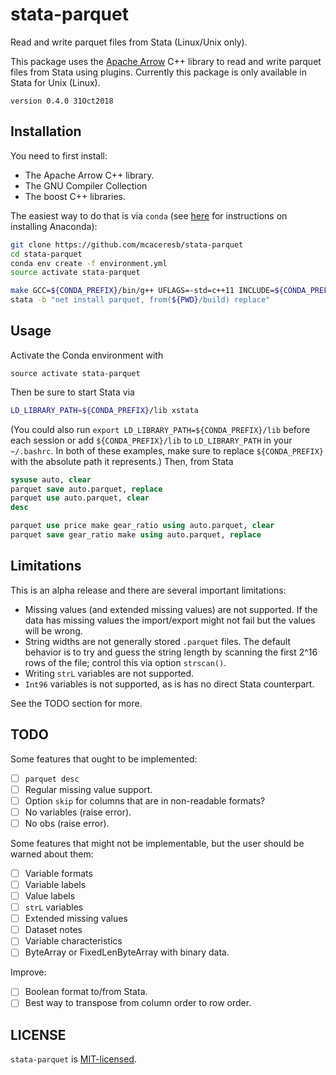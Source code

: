 stata-parquet
=============

Read and write parquet files from Stata (Linux/Unix only).

This package uses the [Apache Arrow](https://github.com/apache/arrow)
C++ library to read and write parquet files from Stata using plugins.
Currently this package is only available in Stata for Unix (Linux).

`version 0.4.0 31Oct2018`

Installation
------------


You need to first install:

- The Apache Arrow C++ library.
- The GNU Compiler Collection
- The boost C++ libraries.

The easiest way to do that is via `conda` (see [here](https://conda.io/docs/user-guide/install/index.html) for instructions on installing Anaconda):
```bash
git clone https://github.com/mcaceresb/stata-parquet
cd stata-parquet
conda env create -f environment.yml
source activate stata-parquet

make GCC=${CONDA_PREFIX}/bin/g++ UFLAGS=-std=c++11 INCLUDE=${CONDA_PREFIX}/include LIBS=${CONDA_PREFIX}/lib all
stata -b "net install parquet, from(${PWD}/build) replace"
```

Usage
-----

Activate the Conda environment with

```
source activate stata-parquet
```

Then be sure to start Stata via
```bash
LD_LIBRARY_PATH=${CONDA_PREFIX}/lib xstata
```

(You could also run `export LD_LIBRARY_PATH=${CONDA_PREFIX}/lib` before each
session or add `${CONDA_PREFIX}/lib` to `LD_LIBRARY_PATH` in your `~/.bashrc`.
In both of these examples, make sure to replace `${CONDA_PREFIX}` with the
absolute path it represents.) Then, from Stata

```stata
sysuse auto, clear
parquet save auto.parquet, replace
parquet use auto.parquet, clear
desc

parquet use price make gear_ratio using auto.parquet, clear
parquet save gear_ratio make using auto.parquet, replace
```

Limitations
-----------

This is an alpha release and there are several important limitations:

- Missing values (and extended missing values) are not supported. If the
  data has missing values the import/export might not fail but the values
  will be wrong.
- String widths are not generally stored `.parquet` files. The default
  behavior is to try and guess the string length by scanning the first 2^16
  rows of the file; control this via option `strscan()`.
- Writing `strL` variables are not supported.
- `Int96` variables is not supported, as is has no direct Stata counterpart.

See the TODO section for more.

TODO
----

Some features that ought to be implemented:

- [ ] `parquet desc`
- [ ] Regular missing value support.
- [ ] Option `skip` for columns that are in non-readable formats?
- [ ] No variables (raise error).
- [ ] No obs (raise error).

Some features that might not be implementable, but the user should be
warned about them:

- [ ] Variable formats
- [ ] Variable labels
- [ ] Value labels
- [ ] `strL` variables
- [ ] Extended missing values
- [ ] Dataset notes
- [ ] Variable characteristics
- [ ] ByteArray or FixedLenByteArray with binary data.

Improve:

- [ ] Boolean format to/from Stata.
- [ ] Best way to transpose from column order to row order.

LICENSE
-------

`stata-parquet` is [MIT-licensed](https://github.com/mcaceresb/stata-parquet/blob/master/LICENSE).

